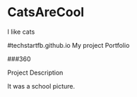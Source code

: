 # CatsAreCool
I like cats

#techstartfb.github.io
My project Portfolio

###360

<script src='//vizor.io/static/scripts/vizor-360-embed.js' data-vizorurl='//vizor.io/embed/kadenjones/lunch-room'></script>

Project Description

 It was a school picture.
